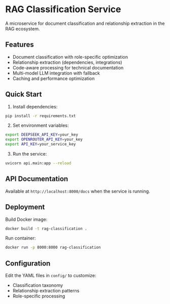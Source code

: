 # RAG Classification Service

A microservice for document classification and relationship extraction in the RAG ecosystem.

## Features

- Document classification with role-specific optimization
- Relationship extraction (dependencies, integrations)
- Code-aware processing for technical documentation
- Multi-model LLM integration with fallback
- Caching and performance optimization

## Quick Start

1. Install dependencies:
```bash
pip install -r requirements.txt
```

2. Set environment variables:
```bash
export DEEPSEEK_API_KEY=your_key
export OPENROUTER_API_KEY=your_key
export API_KEY=your_service_key
```

3. Run the service:
```bash
uvicorn api.main:app --reload
```

## API Documentation

Available at `http://localhost:8000/docs` when the service is running.

## Deployment

Build Docker image:
```bash
docker build -t rag-classification .
```

Run container:
```bash
docker run -p 8000:8000 rag-classification
```

## Configuration

Edit the YAML files in `config/` to customize:
- Classification taxonomy
- Relationship extraction patterns
- Role-specific processing
